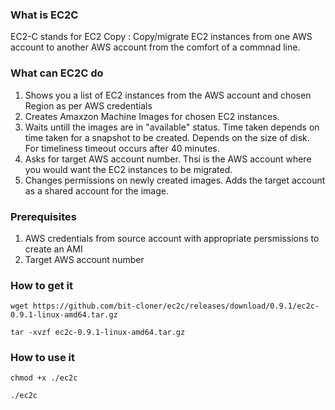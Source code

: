 ### What is EC2C
EC2-C stands for EC2 Copy : Copy/migrate EC2 instances from one AWS account to another AWS account from the comfort of a commnad line.

### What can EC2C do
1. Shows you a list of EC2 instances from the AWS account and chosen Region as per AWS credentials
2. Creates Amaxzon Machine Images for chosen EC2 instances.
3. Waits untill the images are in "available" status. Time taken depends on time taken for a snapshot to be created. Depends on the size of disk. For timeliness timeout occurs after 40 minutes.
4. Asks for target AWS account number. Thsi is the AWS account where you would want the EC2 instances to be migrated.
5. Changes permissions on newly created images. Adds the target account as a shared account for the image.

### Prerequisites
1. AWS credentials from source account with appropriate persmissions to create an AMI 
2. Target AWS account number

### How to get it
```
wget https://github.com/bit-cloner/ec2c/releases/download/0.9.1/ec2c-0.9.1-linux-amd64.tar.gz
```
```
tar -xvzf ec2c-0.9.1-linux-amd64.tar.gz
```
### How to use it
```
chmod +x ./ec2c
```
```
./ec2c
```